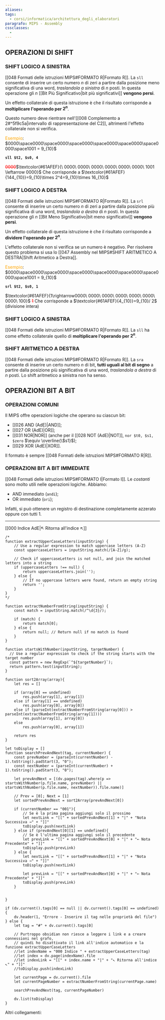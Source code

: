 ```yaml
---
aliases: 
tags:
  - corsi/informatica/architettura_degli_elaboratori
paragrafo: MIPS - Assembly
cssclasses:
  - 
---
```

## OPERAZIONI DI SHIFT

### SHIFT LOGICO A SINISTRA

[[048 Formati delle istruzioni MIPS#FORMATO R|Formato R]].
La `sll` consente di inserire un certo numero $n$ di zeri a partire dalla posizione meno significativa di una word, *traslandola a sinistra* di $n$ posti. 
In questa operazione gli $n$ [[Bit Più Significativo|bit più significativi]] **vengono persi**.

Un effetto collaterale di questa istruzione è che il risultato corrisponde a **moltiplicare l'operando per $2^n$**.

Questo numero deve rientrare nell'[[008 Complemento a 2#^5f9c5a|intervallo di rappresentazione del C2]], altrimenti l'effetto collaterale non si verifica.

<font color="orange">Esempio</font>:
$0000\space0000\space0000\space0000\space0000\space0000\space0000\space1001 = 9_{10}$

**`sll $t2, $s0, 4`**

<font color="red">~~0000~~</font>$\textcolor{#61AFEF}{\ 0000\ 0000\ 0000\ 0000\ 0000\ 0000\ 1001 \leftarrow 0000}$
Che corrisponde a $\textcolor{#61AFEF}{144_{10}}=9_{10}\times 2^4=9_{10}\times 16_{10}$

### SHIFT LOGICO A DESTRA

[[048 Formati delle istruzioni MIPS#FORMATO R|Formato R]].
La `srl` consente di inserire un certo numero $n$ di zeri a partire dalla posizione più significativa di una word, *traslandola a destra* di $n$ posti. 
In questa operazione gli $n$ [[Bit Meno Significativo|bit meno significativi]] **vengono persi**.

Un effetto collaterale di questa istruzione è che il risultato corrisponde a **dividere l'operando per $2^n$**.

L'effetto collaterale non si verifica se un numero è negativo. Per risolvere questo problema si usa lo [[047 Assembly nel MIPS#SHIFT ARITMETICO A DESTRA|Shift Aritmetico a Destra]].

<font color="orange">Esempio</font>:
$0000\space0000\space0000\space0000\space0000\space0000\space0000\space1001 = 9_{10}$

**`srl $t2, $s0, 1`**

$\textcolor{#61AFEF}{1\rightarrow0000\ 0000\ 0000\ 0000\ 0000\ 0000\ 0000\ 100}$ <font color="red">~~1~~</font>
Che corrisponde a $\textcolor{#61AFEF}{4_{10}}=9_{10}/ 2$ (divisione intera)

### SHIFT LOGICO A SINISTRA

[[048 Formati delle istruzioni MIPS#FORMATO R|Formato R]].
La `sll` ha come effetto collaterale quello di **moltiplicare l'operando per $2^n$**.

### SHIFT ARITMETICO A DESTRA

[[048 Formati delle istruzioni MIPS#FORMATO R|Formato R]].
La `sra` consente di inserire un certo numero $n$ di bit, **tutti uguali al bit di segno** a partire dalla posizione più significativa di una word, *traslandola a destra* di $n$ posti.
Lo shift aritmetico a sinistra non ha senso.

## OPERAZIONI BIT A BIT
### OPERAZIONI COMUNI

Il MIPS offre operazioni logiche che operano su ciascun bit:
- [[026 AND (AdE)|AND]];
- [[027 OR (AdE)|OR]];
- [[031 NOR|NOR]] (anche per il [[028 NOT (AdE)|NOT]], `nor $t0, $s1, $zero` $\equiv \overline{\$s1}$);
- [[029 XOR (AdE)|XOR]].

Il formato è sempre [[048 Formati delle istruzioni MIPS#FORMATO R|R]].

### OPERAZIONI BIT A BIT IMMEDIATE

[[048 Formati delle istruzioni MIPS#FORMATO I|Formato I]].
Le *costanti* sono molto utili nelle operazioni logiche.
Abbiamo:
- AND immediato (`andi`);
- OR immediato (`ori`);

Infatti, si può ottenere un registro di destinazione completamente azzerato oppure con tutti 1.

___
[[000 Indice AdE|↖ Ritorna all'indice ↖]]

```dataviewjs
/*
function extractUpperCaseLetters(inputString) {
	// Use a regular expression to match uppercase letters (A-Z)
	const uppercaseLetters = inputString.match(/[A-Z]/g);
	
	// Check if uppercaseLetters is not null, and join the matched letters into a string
	if (uppercaseLetters !== null) {
		return uppercaseLetters.join('');
	} else {
	    // If no uppercase letters were found, return an empty string
	    return '';
	}
}
*/

function extractNumberFromString(inputString) {
	const match = inputString.match(/^\d{3}/);
	
	if (match) {
		return match[0];
	} else {
		return null; // Return null if no match is found
	}
}

function startsWithNumber(inputString, targetNumber) {
  // Use a regular expression to check if the string starts with the target number
  const pattern = new RegExp(`^${targetNumber}`);
  return pattern.test(inputString);
}

function sort2Array(array){
	let res = []
	
	if (array[0] == undefined)
		res.push(array[1], array[1])
	else if (array[1] == undefined)
		res.push(array[0], array[0])
	else if (parseInt(extractNumberFromString(array[0])) > parseInt(extractNumberFromString(array[1])))
		res.push(array[1], array[0])
	else
		res.push(array[0], array[1])
	
	return res
}

let toDisplay = []
function searchPrevAndNext(tag, currentNumber) {
	const prevNumber = (parseInt(currentNumber) - 1).toString().padStart(3, "0");
	const nextNumber = (parseInt(currentNumber) + 1).toString().padStart(3, "0");
	
	let prevAndNext = [(dv.pages(tag).where(p => startsWithNumber(p.file.name, prevNumber) || startsWithNumber(p.file.name, nextNumber)).file.name)]
	
	// Prev = [0]; Next = [1]
	let sortedPrevAndNext = sort2Array(prevAndNext[0])
	
	if (currentNumber == "001"){ 
		// Se è la prima pagina aggiungi solo il prossimo
		let nextLink = "[[" + sortedPrevAndNext[1] + "|" + "Nota Successiva →" + "]]"
		toDisplay.push(nextLink)
	} else if (prevAndNext[0][1] == undefined){
		// Se è l'ultima pagina aggiungi solo il precedente
		let prevLink = "[[" + sortedPrevAndNext[0] + "|" + "← Nota Precedente" + "]]"
		toDisplay.push(prevLink)
	} else {
		let nextLink = "[[" + sortedPrevAndNext[1] + "|" + "Nota Successiva →" + "]]"
		toDisplay.push(nextLink)
		
		let prevLink = "[[" + sortedPrevAndNext[0] + "|" + "← Nota Precedente" + "]]"
		toDisplay.push(prevLink)
	}
	
	
}

if (dv.current().tags[0] == null || dv.current().tags[0] == undefined){
	dv.header(1, "Errore - Inserire il tag nelle proprietà del file")
} else {
	let tag = "#" + dv.current().tags[0]

	// Purtroppo obsidian non riesce a leggere i link e a creare connessioni nel grafo,
	// quindi ho disattivato il link all'indice automatico e la funzione extractUpperCaseLetters
	//let indexName = "000 Indice " + extractUpperCaseLetters(tag)
	//let index = dv.page(indexName).file
	//let indexLink = "[[" + index.name + "|" + "↖ Ritorna all'indice ↖" + "]]"
	//toDisplay.push(indexLink)
	
	let currentPage = dv.current().file
	let currentPageNumber = extractNumberFromString(currentPage.name)
	
	searchPrevAndNext(tag, currentPageNumber)
	
	dv.list(toDisplay)
}
```

Altri collegamenti: 